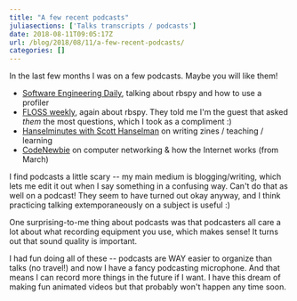 ```yaml
---
title: "A few recent podcasts"
juliasections: ['Talks transcripts / podcasts']
date: 2018-08-11T09:05:17Z
url: /blog/2018/08/11/a-few-recent-podcasts/
categories: []
---
```


In the last few months I was on a few podcasts. Maybe you will like them!

* [Software Engineering Daily](https://softwareengineeringdaily.com/2018/06/05/profilers-with-julia-evans/), talking about rbspy and how to use a profiler
* [FLOSS weekly](https://twit.tv/shows/floss-weekly/episodes/487), again about rbspy. They told me
  I'm the guest that asked *them* the most questions, which I took as a compliment :)
* [Hanselminutes with Scott Hanselman](https://hanselminutes.com/643/learning-how-to-be-a-wizard-programmer-with-julia-evans) on writing zines / teaching / learning
* [CodeNewbie](https://www.codenewbie.org/podcast/how-does-the-internet-work) on computer networking
  & how the Internet works (from March)

I find podcasts a little scary -- my main medium is blogging/writing, which lets me edit it out when
I say something in a confusing way. Can't do that as well on a podcast! They seem to have turned out
okay anyway, and I think practicing talking extemporaneously on a subject is useful :)

One surprising-to-me thing about podcasts was that podcasters all care a lot about what recording
equipment you use, which makes sense! It turns out that sound quality is important.

I had fun doing all of these -- podcasts are WAY easier to organize than talks (no travel!) and now
I have a fancy podcasting microphone. And that means I can record more things in the future if I
want. I have this dream of making fun animated videos but that probably won't happen any time soon.
